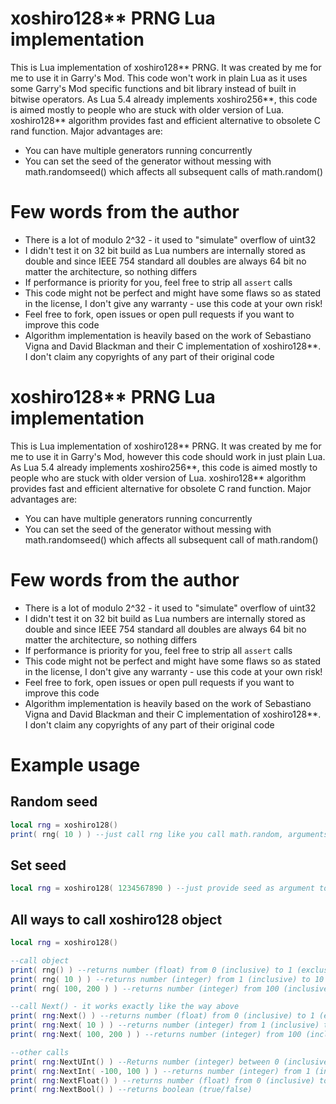 # xoshiro128** PRNG Lua implementation
This is Lua implementation of xoshiro128** PRNG. It was created by me for me to use it in Garry's Mod. This code won't work in plain Lua as it uses some Garry's Mod specific functions and bit library instead of built in bitwise operators. As Lua 5.4 already implements xoshiro256**, this code is aimed mostly to people who are stuck with older version of Lua. xoshiro128** algorithm provides fast and efficient alternative to obsolete C rand function. Major advantages are:
* You can have multiple generators running concurrently
* You can set the seed of the generator without messing with math.randomseed() which affects all subsequent calls of math.random()

# Few words from the author
* There is a lot of modulo 2^32 - it used to "simulate" overflow of uint32
* I didn't test it on 32 bit build as Lua numbers are internally stored as double and since IEEE 754 standard all doubles are always 64 bit no matter the architecture, so nothing differs
* If performance is priority for you, feel free to strip all `assert` calls
* This code might not be perfect and might have some flaws so as stated in the license, I don't give any warranty - use this code at your own risk!
* Feel free to fork, open issues or open pull requests if you want to improve this code
* Algorithm implementation is heavily based on the work of Sebastiano Vigna and David Blackman and their C implementation of xoshiro128**. I don't claim any copyrights of any part of their original code

# xoshiro128** PRNG Lua implementation
This is Lua implementation of xoshiro128** PRNG. It was created by me for me to use it in Garry's Mod, however this code should work in just plain Lua. As Lua 5.4 already implements xoshiro256**, this code is aimed mostly to people who are stuck with older version of Lua. xoshiro128** algorithm provides fast and efficient alternative for obsolete C rand function. Major advantages are:
* You can have multiple generators running concurrently
* You can set the seed of the generator without messing with math.randomseed() which affects all subsequent call of math.random()

# Few words from the author
* There is a lot of modulo 2^32 - it used to "simulate" overflow of uint32
* I didn't test it on 32 bit build as Lua numbers are internally stored as double and since IEEE 754 standard all doubles are always 64 bit no matter the architecture, so nothing differs
* If performance is priority for you, feel free to strip all `assert` calls
* This code might not be perfect and might have some flaws so as stated in the license, I don't give any warranty - use this code at your own risk!
* Feel free to fork, open issues or open pull requests if you want to improve this code
* Algorithm implementation is heavily based on the work of Sebastiano Vigna and David Blackman and their C implementation of xoshiro128**. I don't claim any copyrights of any part of their original code

# Example usage
## Random seed
```lua
local rng = xoshiro128()
print( rng( 10 ) ) --just call rng like you call math.random, arguments follow the same rules here
```
## Set seed
```lua
local rng = xoshiro128( 1234567890 ) --just provide seed as argument to xoshiro128 call
```
## All ways to call xoshiro128 object
```lua
local rng = xoshiro128()

--call object
print( rng() ) --returns number (float) from 0 (inclusive) to 1 (exclusive)
print( rng( 10 ) ) --returns number (integer) from 1 (inclusive) to 10 (inclusive)
print( rng( 100, 200 ) ) --returns number (integer) from 100 (inclusive) to 200 (inclusive)

--call Next() - it works exactly like the way above
print( rng:Next() ) --returns number (float) from 0 (inclusive) to 1 (exclusive)
print( rng:Next( 10 ) ) --returns number (integer) from 1 (inclusive) to 10 (inclusive)
print( rng:Next( 100, 200 ) ) --returns number (integer) from 100 (inclusive) to 200 (inclusive)

--other calls
print( rng:NextUInt() ) --Returns number (integer) between 0 (inclusive) and 2^32-1 (inclusive)
print( rng:NextInt( -100, 100 ) ) --returns number (integer) from 1 (inclusive) to 10 (inclusive). Note that it's similar to Next() call, but here both arguments are required!
print( rng:NextFloat() ) --returns number (float) from 0 (inclusive) to 1 (exclusive). Same as calling Next() without arguments
print( rng:NextBool() ) --returns boolean (true/false)
```